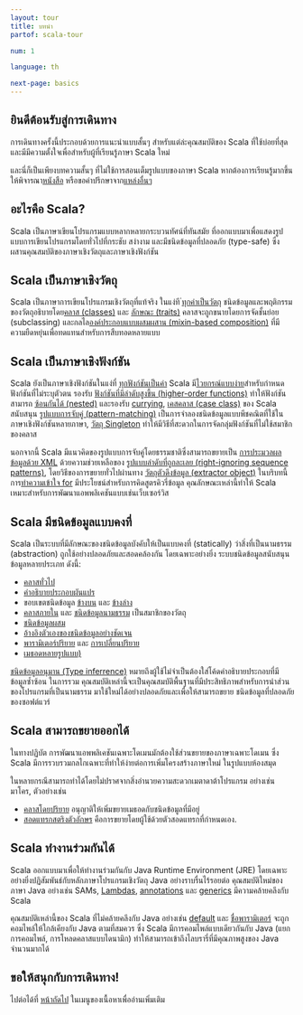 ```yaml
---
layout: tour
title: บทนำ
partof: scala-tour

num: 1

language: th

next-page: basics
---
```


## ยินดีต้อนรับสู่การเดินทาง
การเดินทางครั้งนี้ประกอบด้วยการแนะนำแบบสั้นๆ สำหรับแต่ล่ะคุณสมบัติของ Scala ที่ใช้บ่อยที่สุด และมีมีความตั้งใจเพื่อสำหรับผู้ที่เรียนรู้ภาษา Scala ใหม่

และนี่ก็เป็นเพียงบทความสั้นๆ ที่ไม่ใช้การสอนเต็มรูปแบบของภาษา Scala หากต้องการเรียนรู้มากขึ้นให้พิจารณา[หนังสือ](/books.html) หรือขอคำปรึกษาจาก[แหล่งอื่นๆ](/online-courses.html)

## อะไรคือ Scala?
 Scala เป็นภาษาเขียนโปรแกรมแบบหลากหลายกระบวนทัศน์ที่ทันสมัย ที่ออกแบบมาเพื่อแสดงรูปแบบการเขียนโปรแกรมโดยทั่วไปที่กระชับ สง่างาม และมีชนิดข้อมูลที่ปลอดภัย (type-safe) ซึ่งผสานคุณสมบัติของภาษาเชิงวัตถุและภาษาเชิงฟังก์ชัน

## Scala เป็นภาษาเชิงวัตถุ ##
Scala เป็นภาษาการเขียนโปรแกรมเชิงวัตถุที่แท้จริง ในแง่ที [่ทุกค่าเป็นวัตถุ](unified-types.html) ชนิดข้อมูลและพฤติกรรมของวัตถุอธิบายโดย[คลาส (classes)](classes.html) และ [ลักษณะ (traits)](traits.html) คลาสจะถูกขนายโดยการจัดชั้นย่อย (subclassing) และกลไล[องค์ประกอบแบบผสมผสาน (mixin-based composition)](mixin-class-composition.html) ที่มีความยืดหยุ่นเพื่อทดแทนสำหรับการสืบทอดหลายแบบ

## Scala เป็นภาษาเชิงฟังก์ชัน ##
Scala ยังเป็นภาษาเชิงฟังก์ชันในแง่ที่ [ทุกฟังก์ชันเป็นค่า](unified-types.html)  Scala มี[ไวยกรณ์แบบง่าย](basics.html#functions)สำหรับกำหนดฟังก์ชันที่ไม่ระบุตัวตน รองรับ [ฟังก์ชันที่มีลำดับสูงขึ้น (higher-order functions)](higher-order-functions.html) ทำให้ฟังก์ชันสามารถ [ซ้อนกันได้ (nested)](nested-functions.html) และรองรับ [currying](multiple-parameter-lists.html), [เคสคลาส (case class)](case-classes.html) ของ Scala สนับสนุน [รูปแบบการจับคู่ (pattern-matching)](pattern-matching.html) เป็นการจำลองชนิดข้อมูลแบบพีชคณิตที่ใช้ในภาษาเชิงฟังก์ชันหลายภาษา, [วัตถุ Singleton](singleton-objects.html) ทำให้มีวิธีที่สะดวกในการจัดกลุ่มฟังก์ชันที่ไม่ใช้สมาชิกของคลาส

นอกจากนี้ Scala มีแนวคิดของรูปแบบการจับคู่โดยธรรมชาติซึ่งสามารถขยายเป็น [การประมวลผลข้อมูลด้วย XML](https://github.com/scala/scala-xml/wiki/XML-Processing) ด้วยความช่วยเหลือของ [รูปแบบลำดับที่ถูกละเลย (right-ignoring sequence patterns)](regular-expression-patterns.html), โดยวิธีของการขยายทั่วไปผ่านทาง [วัตถุตัวดึงข้อมูล (extractor object)](extractor-objects.html) ในบริบทนี้ การ[ทำความเข้าใจ for](for-comprehensions.html) มีประโยชน์สำหรับการคิดสูตรคิวรี่ข้อมูล คุณลักษณะเหล่านี้ทำให้ Scala เหมาะสำหรับการพัฒนาแอพพลิเคชันแบบเช่นเว็บเซอร์วิส

## Scala มีชนิดข้อมูลแบบคงที่ ##
Scala เป็นระบบที่มีลักษณะของชนิดข้อมูลบังคับให้เป็นแบบคงที่ (statically) ว่าสิ่งที่เป็นนามธรรม (abstraction) ถูกใช้อย่างปลอดภัยและสอดคล้องกัน โดยเฉพาะอย่างยิ่ง ระบบชนิดข้อมูลสนับสนุนข้อมูลหลายประเภท ดังนี้:

* [คลาสทั่วไป](generic-classes.html)
* [คำอธิบายประกอบผันแปร](variances.html)
* ขอบเขตชนิดข้อมูล [ข้างบน](upper-type-bounds.html) และ [ข้างล่าง](lower-type-bounds.html)
* [คลาสภายใน](inner-classes.html) และ [ชนิดข้อมูลนามธรรม](abstract-type-members.html) เป็นสมาชิกของวัตถุ
* [ชนิดข้อมูลผสม](compound-types.html)
* [อ้างอิงตัวเองของชนิดข้อมูลอย่างชัดเจน](self-types.html)
* [พารามิเตอร์ปริยาย](implicit-parameters.html) และ [การเปลี่ยนปริยาย](implicit-conversions.html)
* [เมธอดหลายรูปแบบ)](polymorphic-methods.html)

[ชนิดข้อมูลอนุมาน (Type inferrence)](type-inference.html) หมายถึงผู้ใช้ไม่จำเป็นต้องใส่โค้ดคำอธิบายประกอบที่มีข้อมูลซ้ำซ้อน ในการรวม คุณสมบัติเหล่านี้จะเป็นคุณสมบัติพื้นฐานที่มีประสิทธิภาพสำหรับการนำส่วนของโปรแกรมที่เป็นนามธรรม มาใช้ใหม่ได้อย่างปลอดภัยและเพื่อให้สามารถขยาย ชนิดข้อมูลที่ปลอดภัยของซอฟต์แวร์

## Scala สามารถขยายออกได้ ##

ในทางปฏิบัต การพัฒนาแอพพลิเคชันเฉพาะโดเมนมักต้องใช้ส่วนขยายของภาษาเฉพาะโดเมน ซึ่ง Scala มีการรวบรวมกลไกเฉพาะที่ทำให้ง่ายต่อการเพิ่มโครงสร้างภาษาใหม่ ในรูปแบบห้องสมุด

ในหลายกรณีสามารถทำได้โดยไม่ปราศจากสิ่งอำนวยความสะดวกเมตาดาต้าโปรแกรม อย่างเช่น มาโคร, ตัวอย่างเช่น

* [คลาสโดยปริยาย](https://docs.scala-lang.org/overviews/core/implicit-classes.html) อนุญาติให้เพิ่มขยายเมธอดกับชนิดข้อมูลที่มีอยู่
* [สอดแทรกสตริงตัวอักษร](/overviews/core/string-interpolation.html) คือการขยายโดยผู้ใช้ด้วยตัวสอดแทรกที่กำหนดเอง.

## Scala ทำงานร่วมกันได้

Scala ออกแบบมาเพื่อให้ทำงานร่วมกันกับ Java Runtime Environment (JRE) โดยเฉพาะอย่างยิ่งปฏิสัมพันธ์กับหลักภาษาโปรแกรมเชิงวัตถุ Java อย่างราบรื่นไร้รอยต่อ คุณสมบัติใหม่ของภาษา Java อย่างเช่น SAMs, [Lambdas](higher-order-functions.html), [annotations](annotations.html) และ [generics](generic-classes.html) มีความคล้ายคลึงกับ Scala

คุณสมบัติเหล่านี้ของ Scala ที่ไม่คล้ายคลึงกับ Java อย่างเช่น [default](default-parameter-values.html) และ [ชื่อพารามิเตอร์](named-arguments.html) จะถูกคอมไพล์ให้ใกล้เคียงกับ Java ตามที่สมควร ซึ่ง Scala มีการคอมไพล์แบบเดียวกันกับ Java (แยกการคอมไพล์, การโหลดคลาสแบบไดนามิก) ทำให้สามารถเข้าถึงไลบรารี่ที่มีคุณภาพสูงของ Java จำนวนมากได้

## ขอให้สนุกกับการเดินทาง!

ไปต่อได้ที่ [หน้าถัดไป](basics.html) ในเมนูของเนื้อหาเพื่ออ่านเพิ่มเติม
